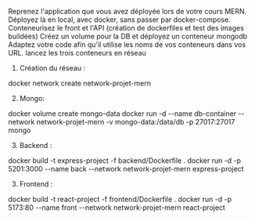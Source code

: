 Reprenez l'application que vous avez déployée lors de votre cours MERN. 
Déployez là en local, avec docker, sans passer par docker-compose.
Conteneurisez le front et l'API (création de dockerfiles et test des images buildées)
Créez un volume pour la DB et déployez un conteneur mongodb
Adaptez votre code afin qu'il utilise les noms de vos conteneurs dans vos URL.
lancez les trois conteneurs en réseau 

1. Création du réseau :

docker network create network-projet-mern

2. Mongo:

docker volume create mongo-data
docker run -d --name db-container --network network-projet-mern -v mongo-data:/data/db -p 27017:27017 mongo

3. Backend :

docker build -t express-project -f backend/Dockerfile .
docker run -d -p 5201:3000 --name back --network network-projet-mern express-project

3. Frontend :

docker build -t react-project -f frontend/Dockerfile .
docker run -d -p 5173:80 --name front  --network network-projet-mern react-project

